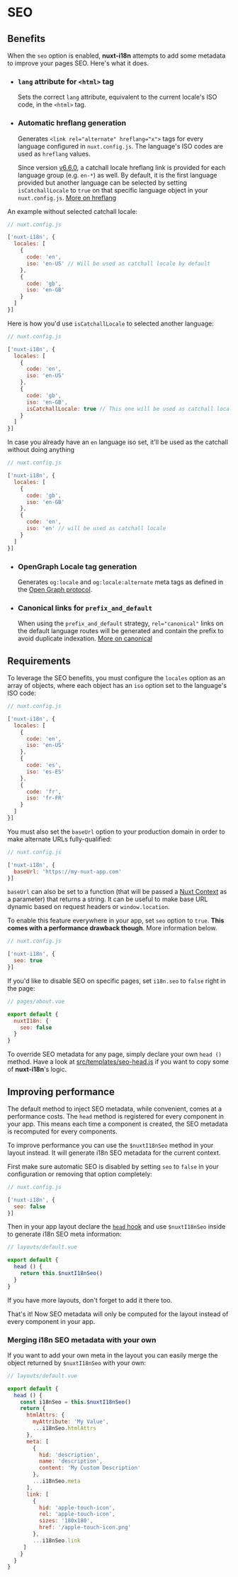 # SEO

## Benefits

When the `seo` option is enabled, **nuxt-i18n** attempts to add some metadata to improve your pages SEO. Here's what it does.

- ### `lang` attribute for `<html>` tag

  Sets the correct `lang` attribute, equivalent to the current locale's ISO code, in the `<html>` tag.

- ### Automatic hreflang generation

  Generates `<link rel="alternate" hreflang="x">` tags for every language configured in `nuxt.config.js`. The language's ISO codes are used as `hreflang` values.


  Since version [v6.6.0](https://github.com/nuxt-community/nuxt-i18n/releases/tag/v6.6.0), a catchall locale hreflang link is provided for each language group (e.g. `en-*`) as well. By default, it is the first language provided but another language can be selected by setting `isCatchallLocale` to `true` on that specific language object in your `nuxt.config.js`. [More on hreflang](https://support.google.com/webmasters/answer/189077)

An example without selected catchall locale:

```js
// nuxt.config.js

['nuxt-i18n', {
  locales: [
    {
      code: 'en',
      iso: 'en-US' // Will be used as catchall locale by default
    },
    {
      code: 'gb',
      iso: 'en-GB'
    }
  ]
}]
```

Here is how you'd use `isCatchallLocale` to selected another language:

```js
// nuxt.config.js

['nuxt-i18n', {
  locales: [
    {
      code: 'en',
      iso: 'en-US'
    },
    {
      code: 'gb',
      iso: 'en-GB',
      isCatchallLocale: true // This one will be used as catchall locale
    }
  ]
}]
```

  In case you already have an `en` language iso set, it'll be used as the catchall without doing anything

```js
// nuxt.config.js

['nuxt-i18n', {
  locales: [
    {
      code: 'gb',
      iso: 'en-GB'
    },
    {
      code: 'en',
      iso: 'en' // will be used as catchall locale
    }
  ]
}]
```

- ### OpenGraph Locale tag generation

  Generates `og:locale` and `og:locale:alternate` meta tags as defined in the [Open Graph protocol](http://ogp.me/#optional).

- ### Canonical links for `prefix_and_default`

  When using the `prefix_and_default` strategy, `rel="canonical"` links on the default language routes will be generated and contain the prefix to avoid duplicate indexation. [More on canonical](https://support.google.com/webmasters/answer/182192#dup-content)

## Requirements

To leverage the SEO benefits, you must configure the `locales` option as an array of objects, where each object has an `iso` option set to the language's ISO code:

```js
// nuxt.config.js

['nuxt-i18n', {
  locales: [
    {
      code: 'en',
      iso: 'en-US'
    },
    {
      code: 'es',
      iso: 'es-ES'
    },
    {
      code: 'fr',
      iso: 'fr-FR'
    }
  ]
}]
```

You must also set the `baseUrl` option to your production domain in order to make alternate URLs fully-qualified:

```js
// nuxt.config.js

['nuxt-i18n', {
  baseUrl: 'https://my-nuxt-app.com'
}]
```

`baseUrl` can also be set to a function (that will be passed a [Nuxt Context](https://nuxtjs.org/api/context) as a parameter) that returns a string. It can be useful to make base URL dynamic based on request headers or `window.location`.

To enable this feature everywhere in your app, set `seo` option to `true`. 
**This comes with a performance drawback though**. More information below.

```js
// nuxt.config.js

['nuxt-i18n', {
  seo: true
}]
```

If you'd like to disable SEO on specific pages, set `i18n.seo` to `false` right in the page:

```js
// pages/about.vue

export default {
  nuxtI18n: {
    seo: false
  }
}
```

To override SEO metadata for any page, simply declare your own `head ()` method. Have a look at [src/templates/seo-head.js](https://github.com/nuxt-community/nuxt-i18n/blob/master/src/templates/seo-head.js) if you want to copy some of **nuxt-i18n**'s logic.

## Improving performance

The default method to inject SEO metadata, while convenient, comes at a performance costs.
The `head` method is registered for every component in your app.
This means each time a component is created, the SEO metadata is recomputed for every components.

To improve performance you can use the `$nuxtI18nSeo` method in your layout instead.
It will generate i18n SEO metadata for the current context.

First make sure automatic SEO is disabled by setting `seo` to `false` in your configuration or removing that option completely:

```js
// nuxt.config.js

['nuxt-i18n', {
  seo: false
}]
```

Then in your app layout declare the [`head` hook](https://nuxtjs.org/api/pages-head#the-head-method) and use `$nuxtI18nSeo` inside to generate i18n SEO meta information:

```js
// layouts/default.vue

export default {
  head () {
    return this.$nuxtI18nSeo()
  }
}
```

If you have more layouts, don't forget to add it there too.

That's it!
Now SEO metadata will only be computed for the layout instead of every component in your app.

### Merging i18n SEO metadata with your own

If you want to add your own meta in the layout you can easily merge the object returned by `$nuxtI18nSeo` with your own:

```js
// layouts/default.vue

export default {
  head () {
    const i18nSeo = this.$nuxtI18nSeo()
    return {
      htmlAttrs: {
        myAttribute: 'My Value',
        ...i18nSeo.htmlAttrs
      },
      meta: [
        {
          hid: 'description',
          name: 'description',
          content: 'My Custom Description'
        },
        ...i18nSeo.meta
      ],
      link: [
        {
          hid: 'apple-touch-icon',
          rel: 'apple-touch-icon',
          sizes: '180x180',
          href: '/apple-touch-icon.png'
        },
        ...i18nSeo.link
     ]
    }
  }
}
```
